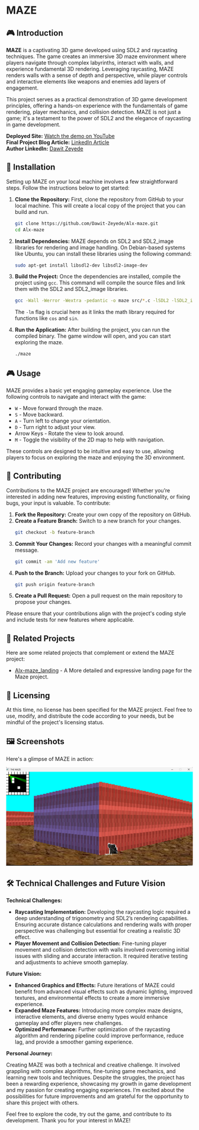 # MAZE

## 🎮 Introduction

**MAZE** is a captivating 3D game developed using SDL2 and raycasting techniques. The game creates an immersive 3D maze environment where players navigate through complex labyrinths, interact with walls, and experience fundamental 3D rendering. Leveraging raycasting, MAZE renders walls with a sense of depth and perspective, while player controls and interactive elements like weapons and enemies add layers of engagement.

This project serves as a practical demonstration of 3D game development principles, offering a hands-on experience with the fundamentals of game rendering, player mechanics, and collision detection. MAZE is not just a game; it's a testament to the power of SDL2 and the elegance of raycasting in game development.

**Deployed Site:** [Watch the demo on YouTube](https://youtu.be/tOl8FLGQvOE)  
**Final Project Blog Article:** [LinkedIn Article](https://www.linkedin.com/posts/dawit-zeyede10_linkthe-maze-activity-7242053902056013826-Cwqc?utm_source=share&utm_medium=member_desktop)  
**Author LinkedIn:** [Dawit Zeyede](https://www.linkedin.com/in/dawit-zeyede10/)

## 🚀 Installation

Setting up MAZE on your local machine involves a few straightforward steps. Follow the instructions below to get started:

1. **Clone the Repository:**
    First, clone the repository from GitHub to your local machine. This will create a local copy of the project that you can build and run.
    ```bash
    git clone https://github.com/Dawit-Zeyede/Alx-maze.git
    cd Alx-maze
    ```

2. **Install Dependencies:**
    MAZE depends on SDL2 and SDL2_image libraries for rendering and image handling. On Debian-based systems like Ubuntu, you can install these libraries using the following command:
    ```bash
    sudo apt-get install libsdl2-dev libsdl2-image-dev
    ```

3. **Build the Project:**
    Once the dependencies are installed, compile the project using `gcc`. This command will compile the source files and link them with the SDL2 and SDL2_image libraries.
    ```bash
    gcc -Wall -Werror -Wextra -pedantic -o maze src/*.c -lSDL2 -lSDL2_image -lm
    ```
    The `-lm` flag is crucial here as it links the math library required for functions like `cos` and `sin`.

4. **Run the Application:**
    After building the project, you can run the compiled binary. The game window will open, and you can start exploring the maze.
    ```bash
    ./maze
    ```

## 🎮 Usage

MAZE provides a basic yet engaging gameplay experience. Use the following controls to navigate and interact with the game:

- `W` - Move forward through the maze.
- `S` - Move backward.
- `A` - Turn left to change your orientation.
- `D` - Turn right to adjust your view.
- Arrow Keys - Rotate the view to look around.
- `M` - Toggle the visibility of the 2D map to help with navigation.

These controls are designed to be intuitive and easy to use, allowing players to focus on exploring the maze and enjoying the 3D environment.

## 🤝 Contributing

Contributions to the MAZE project are encouraged! Whether you’re interested in adding new features, improving existing functionality, or fixing bugs, your input is valuable. To contribute:

1. **Fork the Repository:** Create your own copy of the repository on GitHub.
2. **Create a Feature Branch:** Switch to a new branch for your changes.
    ```bash
    git checkout -b feature-branch
    ```
3. **Commit Your Changes:** Record your changes with a meaningful commit message.
    ```bash
    git commit -am 'Add new feature'
    ```
4. **Push to the Branch:** Upload your changes to your fork on GitHub.
    ```bash
    git push origin feature-branch
    ```
5. **Create a Pull Request:** Open a pull request on the main repository to propose your changes.

Please ensure that your contributions align with the project's coding style and include tests for new features where applicable.

## 🔗 Related Projects

Here are some related projects that complement or extend the MAZE project:

- [Alx-maze_landing](https://github.com/Dawit-Zeyede/Alx-maze_landing) - A More detailed and expressive landing page for the Maze project.

## 📜 Licensing

At this time, no license has been specified for the MAZE project. Feel free to use, modify, and distribute the code according to your needs, but be mindful of the project's licensing status.

## 🖼️ Screenshots

Here's a glimpse of MAZE in action:

![Maze Screenshot](images/screenshot.png)

## 🛠️ Technical Challenges and Future Vision

**Technical Challenges:**

- **Raycasting Implementation:** Developing the raycasting logic required a deep understanding of trigonometry and SDL2’s rendering capabilities. Ensuring accurate distance calculations and rendering walls with proper perspective was challenging but essential for creating a realistic 3D effect.
- **Player Movement and Collision Detection:** Fine-tuning player movement and collision detection with walls involved overcoming initial issues with sliding and accurate interaction. It required iterative testing and adjustments to achieve smooth gameplay.

**Future Vision:**

- **Enhanced Graphics and Effects:** Future iterations of MAZE could benefit from advanced visual effects such as dynamic lighting, improved textures, and environmental effects to create a more immersive experience.
- **Expanded Maze Features:** Introducing more complex maze designs, interactive elements, and diverse enemy types would enhance gameplay and offer players new challenges.
- **Optimized Performance:** Further optimization of the raycasting algorithm and rendering pipeline could improve performance, reduce lag, and provide a smoother gaming experience.

**Personal Journey:**

Creating MAZE was both a technical and creative challenge. It involved grappling with complex algorithms, fine-tuning game mechanics, and learning new tools and techniques. Despite the struggles, the project has been a rewarding experience, showcasing my growth in game development and my passion for creating engaging experiences. I’m excited about the possibilities for future improvements and am grateful for the opportunity to share this project with others.

Feel free to explore the code, try out the game, and contribute to its development. Thank you for your interest in MAZE!
